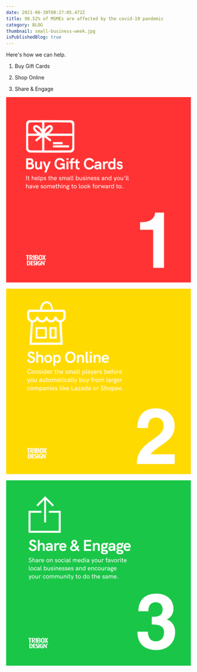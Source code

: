 ```yaml
---
date: 2021-06-30T08:27:05.472Z
title: 98.52% of MSMEs are affected by the covid-19 pandemic
category: BLOG
thumbnail: small-business-week.jpg
isPublishedBlog: true
---
```

<!--StartFragment-->

Here's how we can help.

1. Buy Gift Cards

2. Shop Online

3. Share & Engage

<!--EndFragment-->

![](208830257_569670161087232_3694653730444648250_n.png)

![](207782057_569670194420562_8453198323134536163_n.png)

![](209195032_569671207753794_6882596620078828786_n.png)